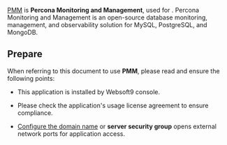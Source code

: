[PMM]() is **Percona Monitoring and Management**, used for . Percona Monitoring and Management is an open-source database monitoring, management, and observability solution for MySQL, PostgreSQL, and MongoDB.



## Prepare

When referring to this document to use **PMM**, please read and ensure the following points:

- This application is installed by Websoft9 console.

- Please check the application's usage license agreement to ensure compliance.

- [Configure the domain name](./domain-set) or **server security group** opens external network ports for application access.